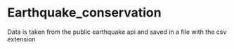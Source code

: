 # Earthquake_conservation

Data is taken from the public earthquake api and saved in a file with the csv extension
